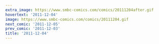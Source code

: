 ```yaml
---
extra_image: https://www.smbc-comics.com/comics/20111204after.gif
hovertext: '2011-12-04'
image: https://www.smbc-comics.com/comics/20111204.gif
next_comic: '2011-12-05'
prev_comic: '2011-12-03'
title: '2011-12-04'
---
```


